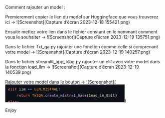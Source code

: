 Comment rajouter un model :

Premierement copier le lien du model sur Huggingface que vous trouverez ici ->  ![Screenshot](Capture d’écran 2023-12-18 155421.png)

Ensuite mettez votre lien dans le fichier constant en le nommant comment vous le souhaiter -> ![Screenshot](Capture d’écran 2023-12-19 135751.png)

Dans le fichier Txt_qa.py rajouter une fonction comme celle si comprenant votre model -> ![Screenshot](Capture d’écran 2023-12-19 140257.png)

Dans le fichier streamlit_app_blog.py rajouter un elif avec votre model dans la fonction load_llm -> ![Screenshot](Capture d’écran 2023-12-19 140539.png)

Rajouter votre model dans le bouton -> ![Screenshot](![/workspaces/GPT-Local-Q-A/images/Capture d’écran 2023-12-19 140649.png](<images/Capture d’écran 2023-12-19 140539.png>))

Enjoy




